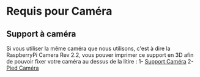 # Requis pour Caméra

## Support à caméra
Si vous utiliser la même caméra que nous utilisons, c'est à dire la RaspberryPi Camera Rev 2.2, vous pouver imprimer ce support en 3D afin de pouvoir fixer votre caméra au dessus de la litire :
1- [Support Caméra](https://github.com/Cagius-UdeS/Cagius/blob/main/CADs/SupportCamera.SLDPRT)
2- [Pied Caméra](https://github.com/Cagius-UdeS/Cagius/blob/main/CADs/PivotCamera.SLDPRT)

